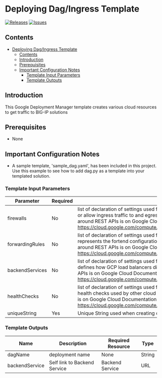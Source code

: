 # Deploying Dag/Ingress Template

[![Releases](https://img.shields.io/github/release/f5networks/f5-google-gdm-templates-v2.svg)](https://github.com/f5networks/f5-google-gdm-templates-v2/releases)
[![Issues](https://img.shields.io/github/issues/f5networks/f5-google-gdm-templates-v2.svg)](https://github.com/f5networks/f5-google-gdm-templates-v2/issues)

## Contents

- [Deploying Dag/Ingress Template](#deploying-dagingress-template)
  - [Contents](#contents)
  - [Introduction](#introduction)
  - [Prerequisites](#prerequisites)
  - [Important Configuration Notes](#important-configuration-notes)
    - [Template Input Parameters](#template-input-parameters)
    - [Template Outputs](#template-outputs)


## Introduction

This Google Deployment Manager template creates various cloud resources to get traffic to BIG-IP solutions

## Prerequisites

 - None

## Important Configuration Notes

 - A sample template, 'sample_dag.yaml', has been included in this project. Use this example to see how to add dag.py as a template into your templated solution.

### Template Input Parameters

| Parameter | Required | Description |
| --- | --- | --- |
| firewalls | No | list of declaration of settings used for provisioning Firewalls rules intended to deny or allow ingress traffic to and egress traffic from your instances. More information around REST APIs is on Google Cloud Documentation https://cloud.google.com/compute/docs/reference/rest/v1/firewalls |
| forwardingRules | No | list of declaration of settings used for provisioning ForwardingRule which represents the fortend configuration of GCP load balancer. More information around REST APIs is on Google Cloud Documentation https://cloud.google.com/compute/docs/reference/rest/v1/forwardingRules |
| backendServices | No | list of declaration of settings used for provisioning RegionBackendServices which defines how GCP load balancers distribute traffic. More information around REST APIs is on Google Cloud Documentation https://cloud.google.com/compute/docs/reference/rest/v1/regionBackendServices |
| healthChecks | No | list of declaration of settings used for provisioning HealthChecks which defines health checks used by other cloud resources. More information around REST APIs is on Google Cloud Documentation https://cloud.google.com/compute/docs/reference/rest/v1/healthChecks |
| uniqueString | Yes | Unique String used when creating object names or Tags. |

### Template Outputs

| Name | Description | Required Resource | Type |
| --- | --- | --- | --- |
| dagName | deployment name | None | String |
| backendService | Self link to Backend Service | Backend Service | URL |
